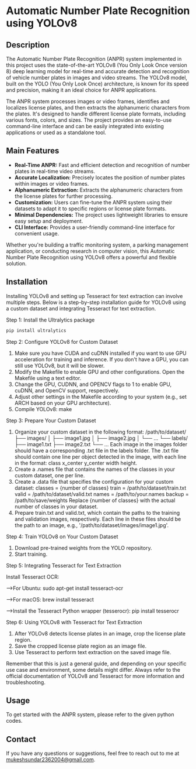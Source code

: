 # Automatic Number Plate Recognition using YOLOv8

## Description

The Automatic Number Plate Recognition (ANPR) system implemented in this project uses the state-of-the-art YOLOv8 (You Only Look Once version 8) deep learning model for real-time and accurate detection and recognition of vehicle number plates in images and video streams. The YOLOv8 model, built on the YOLO (You Only Look Once) architecture, is known for its speed and precision, making it an ideal choice for ANPR applications.

The ANPR system processes images or video frames, identifies and localizes license plates, and then extracts the alphanumeric characters from the plates. It's designed to handle different license plate formats, including various fonts, colors, and sizes. The project provides an easy-to-use command-line interface and can be easily integrated into existing applications or used as a standalone tool.

## Main Features

- **Real-Time ANPR:** Fast and efficient detection and recognition of number plates in real-time video streams.
- **Accurate Localization:** Precisely locates the position of number plates within images or video frames.
- **Alphanumeric Extraction:** Extracts the alphanumeric characters from the license plates for further processing.
- **Customization:** Users can fine-tune the ANPR system using their datasets to adapt it to specific regions or license plate formats.
- **Minimal Dependencies:** The project uses lightweight libraries to ensure easy setup and deployment.
- **CLI Interface:** Provides a user-friendly command-line interface for convenient usage.

Whether you're building a traffic monitoring system, a parking management application, or conducting research in computer vision, this Automatic Number Plate Recognition using YOLOv8 offers a powerful and flexible solution.

## Installation

Installing YOLOv8 and setting up Tesseract for text extraction can involve multiple steps. Below is a step-by-step installation guide for YOLOv8 using a custom dataset and integrating Tesseract for text extraction.

Step 1: Install the Ultralytics package 

```bash
pip install ultralytics
```

Step 2: Configure YOLOv8 for Custom Dataset

1. Make sure you have CUDA and cuDNN installed if you want to use GPU acceleration for training and inference. If you don't have a GPU, you can still use YOLOv8, but it will be slower.
2. Modify the Makefile to enable GPU and other configurations. Open the Makefile using a text editor.
3. Change the GPU, CUDNN, and OPENCV flags to 1 to enable GPU, cuDNN, and OpenCV support, respectively.
4. Adjust other settings in the Makefile according to your system (e.g., set ARCH based on your GPU architecture).
5. Compile YOLOv8: make

Step 3: Prepare Your Custom Dataset

1. Organize your custom dataset in the following format:
/path/to/dataset/
├── images/
│   ├── image1.jpg
│   ├── image2.jpg
│   └── ...
└── labels/
    ├── image1.txt
    ├── image2.txt
    └── ...
Each image in the images folder should have a corresponding .txt file in the labels folder. The .txt file should contain one line per object detected in the image, with each line in the format: class x_center y_center width height.
2. Create a .names file that contains the names of the classes in your custom dataset, one per line.
3. Create a .data file that specifies the configuration for your custom dataset:
classes = {number of classes}
train = /path/to/dataset/train.txt
valid = /path/to/dataset/valid.txt
names = /path/to/your.names
backup = /path/to/save/weights
Replace {number of classes} with the actual number of classes in your dataset.
4. Prepare train.txt and valid.txt, which contain the paths to the training and validation images, respectively. Each line in these files should be the path to an image, e.g., '/path/to/dataset/images/image1.jpg'.

Step 4: Train YOLOv8 on Your Custom Dataset

1. Download pre-trained weights from the YOLO repository.
2. Start training.

Step 5: Integrating Tesseract for Text Extraction

Install Tesseract OCR:

-->For Ubuntu: sudo apt-get install tesseract-ocr

-->For macOS: brew install tesseract

-->Install the Tesseract Python wrapper (tesserocr): pip install tesserocr

Step 6: Using YOLOv8 with Tesseract for Text Extraction

1. After YOLOv8 detects license plates in an image, crop the license plate region.
2. Save the cropped license plate region as an image file.
3. Use Tesseract to perform text extraction on the saved image file.

Remember that this is just a general guide, and depending on your specific use case and environment, some details might differ. Always refer to the official documentation of YOLOv8 and Tesseract for more information and troubleshooting.

## Usage

To get started with the ANPR system, please refer to the given python codes.

## Contact

If you have any questions or suggestions, feel free to reach out to me at [mukeshsundar2362004@gmail.com](mailto:mukeshsundar2362004@gmail.com).
